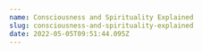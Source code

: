 ```yaml
---
name: Consciousness and Spirituality Explained
slug: consciousness-and-spirituality-explained
date: 2022-05-05T09:51:44.095Z
---
```



